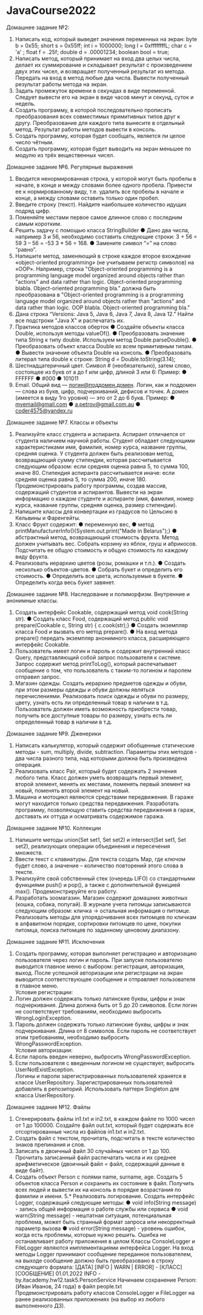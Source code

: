 # JavaCourse2022
Домашнее задание №2:
1.	Написать код, который выведет значения переменных на экран:
byte b = 0х55;
short s = 0x55ff;
int i = 1000000;
long l = 0xffffffffL;
char с = 'a' ;
float f = .25f;
double d = .00001234;
boolean bool = true;
2.	Написать метод, который принимает на вход два целых числа, делает их суммирование и складывает результат с произведением двух этих чисел, и возвращает полученный результат из метода. Передать на вход в метод любые два числа. Вывести полученный результат работы метода на экран.
3.	Задать промежуток времени в секундах в виде переменной. Следует вывести его на экран в виде часов минут и секунд, суток и недель.
4.	Создать программу, в которой последовательно прописать преобразования всех совместимых примитивных типов друг к другу. Преобразование для каждого типа вынесите в отдельный метод. Результат работы методов вывести в консоль.
5.	Создать программу, которая будет сообщать, является ли целое число чётным.
6.	Создать программу, которая будет выводить на экран меньшее по модулю из трёх вещественных чисел.

Домашнее задание №6. Регулярные выражения
1. Вводится ненормированная строка, у которой могут быть пробелы в начале, в конце и между словами более одного пробела. Привести ее к нормированному виду, т.е. удалить все пробелы в начале и конце, а между словами оставить только один пробел.
2. Введите строку (текст). Найдите наибольшее количество идущих подряд цифр.
3. Поменяйте местами первое самое длинное слово с последним самым коротким.
4. Решить задачу с помощью класса StringBuilder
●	Дано два числа, например 3 и 56, необходимо составить следующие строки:
 3 + 56 = 59
 3 – 56 = -53
3 * 56 = 168.
●	Замените символ “=” на слово “равно”.
5. Напишите метод, заменяющий в строке каждое второе вхождение «object-oriented programming» (не учитываем регистр символов) на «OOP». Например, строка 
"Object-oriented programming is a programming language model organized around objects rather than "actions" and data rather than logic. Object-oriented programming blabla. Object-oriented programming bla."
должна быть преобразована в 
"Object-oriented programming is a programming language model organized around objects rather than "actions" and data rather than logic. OOP blabla. Object-oriented programming bla."
6. Дана строка “Versions: Java  5, Java 6, Java 7, Java 8, Java 12.”  Найти все подстроки "Java X" и распечатать их.
7. Практика методов классов оберток
●	Создайте объекты класса Double, используя методы valueOf(). 
●	Преобразовать значение типа String к типу double. Используем метод Double.parseDouble().
●	Преобразовать объект класса Double ко всем примитивным типам.
●	Вывести значение объекта Double на консоль. 
●	Преобразовать литерал типа double к строке: String d = Double.toString(3.14);
8. Шестнадцатеричный цвет. Символ # (необязательно), затем слово, состоящее из букв от a до f или цифр, длиной 3 или 6: 
Пример: 
●	FFFFFF
●	 #000 
●	101011
9. Email. Общий вид — логин@поддомен.домен. Логин, как и поддомен — слова из букв, цифр, подчеркиваний, дефисов и точек. А домен (имеется в виду 1го уровня) — это от 2 до 6 букв. 
Пример:
●	 myemail@gmail.com 
●	 a.petrov@gmail.com.au
●	 coder4575@yandex.ru


Домашнее задание №7. Классы и объекты
1. Реализуйте класс студента и аспиранта. Аспирант отличается от студента наличием научной работы. Студент обладает следующими характеристиками имя, фамилия, номер курса, название группы, средняя оценка. У студента должен быть реализован метод, возвращающий сумму стипендии, которая рассчитывается следующим образом: если средняя оценка равна 5, то сумма 100, иначе 80. Стипендия аспиранта рассчитывается иначе: если средняя оценка равна 5, то сумма 200, иначе 180. 
Продемонстрировать работу программы, создав массив, содержащий студентов и аспирантов. Вывести на экран информацию о каждом студенте и аспиранте (имя, фамилия, номер курса, название группы, средняя оценка, размер стипендии).
2. Напишите классы для конвертации из градусов по Цельсию в
Кельвины и Фаренгейты.
3. Класс Фрукт содержит: 
●	переменную вес, 
●	метод printManufacturerInfo(){System.out.print("Made in Belarus");}
●	абстрактный метод, возвращающий стоимость фрукта. Метод должен учитывать вес.
Собрать корзину из яблок, груш и абрикосов. Подсчитать ее общую стоимость и общую стоимость по каждому виду фрукта.
4. Реализовать иерархию цветов (розы, ромашки и т.п.).
●	Создать несколько объектов-цветов.
●	Собрать букет и определить его стоимость.
●	Определить все цвета, используемые в букете.
●	Определить когда весь букет завянет.

Домашнее задание №8. Наследование и полиморфизм. Внутренние и анонимные классы.
1. Создать интерфейс Cookable, содержащий метод void cook(String str).
●	Создать класс Food, содержащий метод public void prepare(Cookable c, String str) { c.cook(str);}
●	Создать экземпляр класса Food и вызвать его метод prepare().
●	На вход метода prepare() передать экземпляр анонимного класса, расширяющего интерфейс Cookable.
2. Пользователь имеет логин и пароль и содержит внутренний класс Query, представляющий собой запрос пользователя к системе. Запрос содержит метод printToLog(), который распечатывает сообщение о том, что пользователь с таким-то логином и паролем отправил запрос.
3. Магазин одежды. Создать иерархию предметов одежды и обуви, при этом размеры одежды и обуви должны являться перечислениями. Реализовать поиск одежды и обуви по размеру, цвету, узнать есть ли определенный товар в наличии в т.д. Пользователь должен иметь возможность приобрести товар, получить все доступные товары по размеру, узнать есть ли определенный товар в наличии в т.д. 

Домашнее задание №9. Дженерики
1. Написать калькулятор, который содержит обобщенные статические методы - sum, multiply, divide, subtraction. Параметры этих методов  - два числа разного типа, над которыми должна быть произведена операция.
2. Реализовать класс Pair, который будет содержать 2 значения любого типа. Класс должен уметь возвращать первый элемент, второй элемент, менять их местами, поменять первый элемент на новый, поменять второй элемент на новый.
3. Машина и мотоцикл являются средствами передвижения. В гараже могут находится только средства передвижения. Разработать программу, позволяющую ставить средства передвижения в гараж, доставать их оттуда и осматривать содержимое гаража.

Домашнее задание №10. Коллекции
1. Напишите методы union(Set<?> set1, Set<?> set2) и intersect(Set<?> set1, Set<?> set2), реализующих операции объединения и пересечения множеств.
2. Ввести текст с клавиатуры. Для текста создать Map, где ключом будет слово, а значение – количество повторений этого слова в тексте.
3. Реализуйте свой собственный стек (очередь LIFO) со стандартными функциями push() и pop(), а также с дополнительной функцией max(). Продемонстрируйте его работу.
4. Разработать зоомагазин. Магазин содержит домашних животных (кошка, собака, попугай). В журнале учета питомцы записываются следующим образом: кличка -> остальная информация о питомце. Реализовать методы для упорядочивания всех питомцев по кличкам в алфавитном порядке, сортировки питомцев по цене, покупки питомца, поиска питомцев по заданному ценовому диапазону.

Домашнее задание №11. Исключения
1. Создать программу, которая выполняет регистрацию и авторизацию пользователя через логин и пароль. При запуске пользователю выводится главное меню с выбором: регистрация, авторизация, выход. После успешной авторизации или регистрации на экран выводится соответствующее сообщение и отправляет пользователя в главное меню.   
Условия регистрации:
1.	Логин должен содержать только латинские буквы, цифры и знак подчеркивания. Длина должна быть от 5 до  20 символов. Если логин не соответствует требованиям, необходимо выбросить WrongLoginException. 
2.	Пароль должен содержать только латинские буквы, цифры и знак подчеркивания. Длина от 8 символов. Если пароль не соответствует этим требованиям, необходимо выбросить WrongPasswordException.  
Условия авторизации:
1.	Если пароль введен неверно, выбросить WrongPasswordException. 
2.	Если пользователя с введенным логином не существует, выбросить UserNotExistException.  
Логины и пароли зарегистрированных пользователей хранятся  в классе UserRepository. Зарегистрированных пользователей добавлять в репозиторий. Использовать паттерн Singleton для класса UserRepository.

Домашнее задание №12. Файлы 
1. Сгенерировать файлы in1.txt и in2.txt,  в каждом файле по 1000 чисел от 1 до 100000. Создайте файл out.txt, который будет содержать все отсортированные числа из файлов in1.txt и in2.txt. 
2. Создать файл с текстом, прочитать, подсчитать в тексте количество знаков препинания и слов.
3. Записать в двоичный файл 30 случайных чисел от 1 до 100. Прочитать записанный файл распечатать числа и их среднее арифметическое (двоичный файл = файл, содержащий данные в виде байт).
4. Создать объект Person c полями name, surname, age. Создать 5
объектов класса Person и сохранить их состояние в файл. Получить всех людей и вывести их на консоль в порядке возрастания по фамилии и имени.
5.* Реализовать логирование. Создать интерфейс Logger, содержащий следующие методы:
●	void info(String message) - запись общей информация о работе службы или сервиса
●	void warn(String message) - нештатная ситуация, потенциальная проблема, может быть странный формат запроса или некорректный параметр вызова
●	void error(String message) -  уровень ошибок, когда есть проблемы, которые нужно решить. Ошибка не останавливает работу приложения в целом
Классы ConsoleLogger и FileLogger являются имплементациями интерфейса Logger. 
На вход методы Logger принимают сообщение переданное пользователем, на выходе сообщение должно быть преобразовано в строку следующего формата:
[ДАТА]   [INFO | WARN | ERROR] - [КЛАСС] [СООБЩЕНИЕ]
01.01.2022 INFO - by.itacademy.hw12.task5.PersonService Начинаем сохранение Person: {Иван Иванов, 24 года} в файл people.txt   
Продемонстрировать работу классов ConsoleLogger и FileLogger на ранее реализованных приложениях (на выбор из любого выполненного ДЗ).




